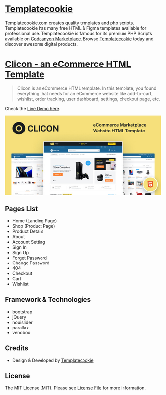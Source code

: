 # [Templatecookie](https://templatecookie.com)
Templatecookie.com creates quality templates and php scripts. Templatecookie has many free HTML & Figma templates available for professional use. Templatecookie is famous for its premium PHP Scripts available on [Codeanyon Marketplace](https://codecanyon.net/user/templatecookie). Browse [Templatecookie](https://templatecookie.com) today and discover awesome digital products.

# [Clicon - an eCommerce HTML Template](https://www.templatecookie.com/products)

> Clicon is an eCommerce HTML template. In this template, you found everything that needs for an eCommerce website like add-to-cart, wishlist, order tracking, user dashboard, settings, checkout page, etc.

Check the [Live Demo here](https://clicon-html.netlify.app/).

![](screenshot.jpeg)

## Pages List
- Home (Landing Page)
- Shop (Product Page)
- Product Details
- About
- Account Setting
- Sign In
- Sign Up
- Forget Password
- Change Password
- 404
- Checkout
- Cart
- Wishlist

  
## Framework & Technologies
- bootstrap
- jQuery
- nouislider
- parallax
- venobox

## Credits
- Design & Developed by [Templatecookie](https://templatecookie.com)

## License
The MIT License (MIT). Please see [License File](LICENSE.md) for more information.

